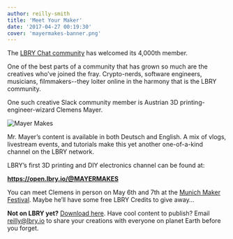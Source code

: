 ```yaml
---
author: reilly-smith
title: 'Meet Your Maker'
date: '2017-04-27 00:19:30'
cover: 'mayermakes-banner.png'
---
```

The [LBRY Chat community](http://chat.lbry.io/) has welcomed its 4,000th member.

One of the best parts of a community that has grown so much are the creatives who’ve joined the fray. Crypto-nerds, software engineers, musicians, filmmakers--they loiter online in the harmony that is the LBRY community.

One such creative Slack community member is Austrian 3D printing-engineer-wizard Clemens Mayer.

![Mayer Makes](/img/news/mayermakes-inline.png)

Mr. Mayer’s content is available in both Deutsch and English. A mix of vlogs, livestream events, and tutorials make this yet another one-of-a-kind channel on the LBRY network.

LBRY’s first 3D printing and DIY electronics channel can be found at:

**https://open.lbry.io/@MAYERMAKES**


You can meet Clemens in person on May 6th and 7th at the [Munich Maker Festival](http://make-munich.de/). Maybe he’ll have some free LBRY Credits to give away…


**Not on LBRY yet?** [Download here](https://lbry.io/get). Have cool content to publish? Email [reilly@lbry.io](mailto:reilly@lbry.io) to share your creations with everyone on planet Earth before you forget.
